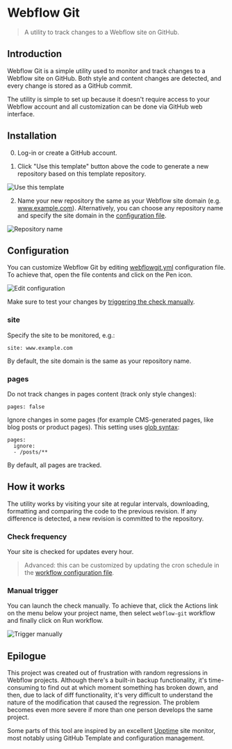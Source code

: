 # Webflow Git

> A utility to track changes to a Webflow site on GitHub. 

## Introduction

Webflow Git is a simple utility used to monitor and track changes to a Webflow site on GitHub. Both style and content changes are detected, and every change is stored as a GitHub commit. 

The utility is simple to set up because it doesn't require access to your Webflow account and all customization can be done via GitHub web interface.

## Installation

0. Log-in or create a GitHub account.

1. Click "Use this template" button above the code to generate a new repository based on this template repository.

![Use this template]()

2. Name your new repository the same as your Webflow site domain (e.g. www.example.com). Alternatively, you can choose any repository name and specify the site domain in the [configuration file](#configuration).

![Repository name]()

## Configuration
  
You can customize Webflow Git by editing [webflowgit.yml](./webflowgit.yml) configuration file. To achieve that, open the file contents and click on the Pen icon.

![Edit configuration]()
  
Make sure to test your changes by [triggering the check manually](#manual-trigger).

### site

Specify the site to be monitored, e.g.:

```
site: www.example.com
```

By default, the site domain is the same as your repository name.

### pages

Do not track changes in pages content (track only style changes):

```
pages: false
```

Ignore changes in some pages (for example CMS-generated pages, like blog posts or product pages). This setting uses [glob syntax](https://github.com/micromatch/picomatch#globbing-features):

```
pages:
  ignore:
  - /posts/**
```

By default, all pages are tracked.

## How it works

The utility works by visiting your site at regular intervals, downloading, formatting and comparing the code to the previous revision. If any difference is detected, a new revision is committed to the repository.

### Check frequency

Your site is checked for updates every hour. 

> Advanced: this can be customized by updating the cron schedule in the [workflow configuration file](./.github/workflows/main.yml).

### Manual trigger

You can launch the check manually. To achieve that, click the Actions link on the menu below your project name, then select `webflow-git` workflow and finally click on Run workflow.

![Trigger manually]()
  
## Epilogue
  
This project was created out of frustration with random regressions in Webflow projects. Although there's a built-in backup functionality, it's time-consuming to find out at which moment something has broken down, and then, due to lack of diff functionality, it's very difficult to understand the nature of the modification that caused the regression. The problem becomes even more severe if more than one person develops the same project.

Some parts of this tool are inspired by an excellent [Upptime](https://upptime.js.org/) site monitor, most notably using GitHub Template and configuration management.
